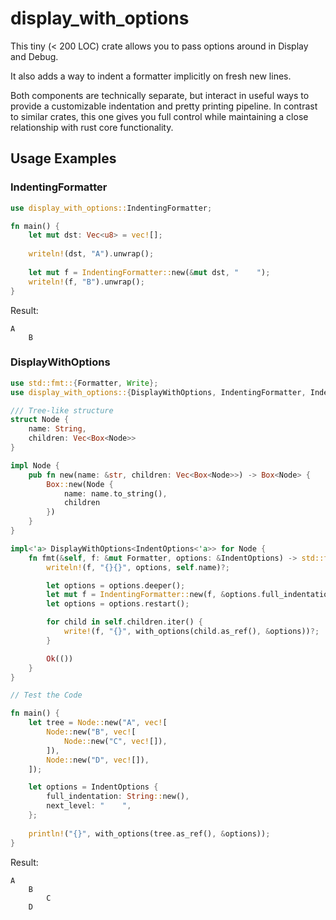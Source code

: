 # display_with_options

This tiny (< 200 LOC) crate allows you to pass options around in Display and Debug.

It also adds a way to indent a formatter implicitly on fresh new lines.

Both components are technically separate, but interact in useful ways to provide a customizable
indentation and pretty printing pipeline. In contrast to similar crates, this one gives you full
control while maintaining a close relationship with rust core functionality.

## Usage Examples

### IndentingFormatter

```rust
use display_with_options::IndentingFormatter;

fn main() {
    let mut dst: Vec<u8> = vec![];
    
    writeln!(dst, "A").unwrap();
    
    let mut f = IndentingFormatter::new(&mut dst, "    ");
    writeln!(f, "B").unwrap();
}
```

Result:
```
A
    B
```

### DisplayWithOptions

```rust
use std::fmt::{Formatter, Write};
use display_with_options::{DisplayWithOptions, IndentingFormatter, IndentOptions, with_options};

/// Tree-like structure
struct Node {
    name: String,
    children: Vec<Box<Node>>
}

impl Node {
    pub fn new(name: &str, children: Vec<Box<Node>>) -> Box<Node> {
        Box::new(Node {
            name: name.to_string(),
            children
        })
    }
}

impl<'a> DisplayWithOptions<IndentOptions<'a>> for Node {
    fn fmt(&self, f: &mut Formatter, options: &IndentOptions) -> std::fmt::Result {
        writeln!(f, "{}{}", options, self.name)?;

        let options = options.deeper();
        let mut f = IndentingFormatter::new(f, &options.full_indentation);
        let options = options.restart();

        for child in self.children.iter() {
            write!(f, "{}", with_options(child.as_ref(), &options))?;
        }

        Ok(())
    }
}

// Test the Code

fn main() {
    let tree = Node::new("A", vec![
        Node::new("B", vec![
            Node::new("C", vec![]),
        ]),
        Node::new("D", vec![]),
    ]);

    let options = IndentOptions {
        full_indentation: String::new(),
        next_level: "    ",
    };
    
    println!("{}", with_options(tree.as_ref(), &options));
}
```

Result:
```
A
    B
        C
    D
```
